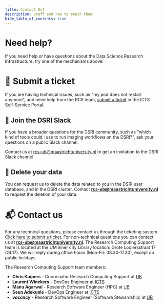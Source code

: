 ```yaml
---
title: Contact Us?
description: Staff and how to reach them
hide_table_of_contents: true
---
```


# Need help?

If you need help or have questions about the Data Science Research Infrastructure, try one of the mechanisms above:

# 📝 Submit a ticket

If you are having technical issues, such as "my pod does not restart anymore", and need help from the RCS team, [submit a ticket](https://servicedesk.icts.maastrichtuniversity.nl/tas/public/ssp/content/serviceflow?unid=1ffa93e9ecd94d938ad46e3cb24c2392) in the ICTS Self-Service Portal.


## 💬 Join the DSRI Slack

If you have a broader questions for the DSRI community, such as "which kind of tools could I use to run imaging workflows on the DSRI?", ask your questions on a public Slack channel.

Contact us at [rcs-ub@maastrichtuniversity.nl](mailto:rcs-ub@maastrichtuniversity.nl) to get an invitation to the DSRI Slack channel

<!-- a href="https://dsri.slack.com" target="_blank" rel="noreferrer noopener" aria-label="Chat on Slack">
    <img alt="Chat on Slack" src="https://img.shields.io/badge/Chat%20on-Slack-blueviolet"/>
</a-->

## 🧹 Delete your data

You can request us to delete the data related to you in the DSRI user database, and in the DSRI cluster. Contact **[rcs-ub@maastrichtuniversity.nl](mailto:dsri-support-l@maastrichtuniversity.nl)** to request the deletion of your data.

# 📬 Contact us

For any technical questions, please contact us through the ticketing system. [Click here to submit a ticket](https://servicedesk.icts.maastrichtuniversity.nl/tas/public/ssp/content/serviceflow?unid=1ffa93e9ecd94d938ad46e3cb24c2392). For non-technical questions you can contact us at **[rcs-ub@maastrichtuniversity.nl](mailto:rcs-ub@maastrichtuniversity.nl)**. The Research Computing Support team is located at the UM inner city Library location: Grote Looiersstraat 17 (GL17). We will reply during office hours (Mon-Fri: 08.30-17.30), except on public holidays.

The Research Computing Support team members:

- **Chris Kuipers** - Coordinator Research Computing Support at [UB](https://library.maastrichtuniversity.nl/)
- **Laurent Winckers** - DevOps Engineer at [ICTS](https://maastrichtuniversity.nl/icts)
- **Manu Agarwal** - Research Software Engineer (HPC) at [UB](https://library.maastrichtuniversity.nl/)
- **Seun Adekunle** - DevOps Engineer at [ICTS](https://maastrichtuniversity.nl/icts)
- **_vacancy_** - Research Software Engineer (Software Stewardship) at [UB](https://library.maastrichtuniversity.nl/)